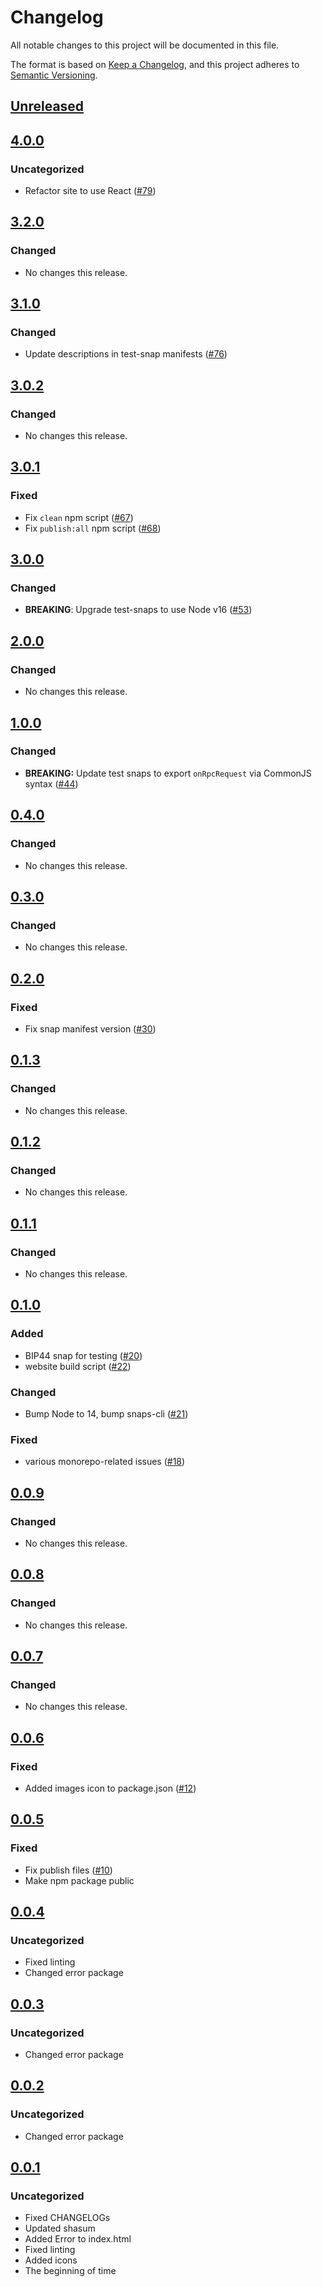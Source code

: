 # Changelog
All notable changes to this project will be documented in this file.

The format is based on [Keep a Changelog](https://keepachangelog.com/en/1.0.0/),
and this project adheres to [Semantic Versioning](https://semver.org/spec/v2.0.0.html).

## [Unreleased]

## [4.0.0]
### Uncategorized
- Refactor site to use React ([#79](https://github.com/MetaMask/test-snaps/pull/79))

## [3.2.0]
### Changed
- No changes this release.

## [3.1.0]
### Changed
- Update descriptions in test-snap manifests ([#76](https://github.com/MetaMask/test-snaps/pull/76))

## [3.0.2]
### Changed
- No changes this release.

## [3.0.1]
### Fixed
- Fix `clean` npm script ([#67](https://github.com/MetaMask/test-snaps/pull/67))
- Fix `publish:all` npm script ([#68](https://github.com/MetaMask/test-snaps/pull/68))

## [3.0.0]
### Changed
- **BREAKING**: Upgrade test-snaps to use Node v16 ([#53](https://github.com/MetaMask/test-snaps/pull/53))

## [2.0.0]
### Changed
- No changes this release.

## [1.0.0]
### Changed
- **BREAKING:** Update test snaps to export `onRpcRequest` via CommonJS syntax ([#44](https://github.com/MetaMask/test-snaps/pull/44))

## [0.4.0]
### Changed
- No changes this release.

## [0.3.0]
### Changed
- No changes this release.

## [0.2.0]
### Fixed
- Fix snap manifest version ([#30](https://github.com/MetaMask/test-snaps/pull/30))

## [0.1.3]
### Changed
- No changes this release.

## [0.1.2]
### Changed
- No changes this release.

## [0.1.1]
### Changed
- No changes this release.

## [0.1.0]
### Added
- BIP44 snap for testing ([#20](https://github.com/MetaMask/test-snaps/pull/20))
- website build script ([#22](https://github.com/MetaMask/test-snaps/pull/22))

### Changed
- Bump Node to 14, bump snaps-cli ([#21](https://github.com/MetaMask/test-snaps/pull/21))

### Fixed
- various monorepo-related issues ([#18](https://github.com/MetaMask/test-snaps/pull/18))

## [0.0.9]
### Changed
- No changes this release.

## [0.0.8]
### Changed
- No changes this release.

## [0.0.7]
### Changed
- No changes this release.

## [0.0.6]
### Fixed
- Added images icon to package.json ([#12](https://github.com/MetaMask/test-snaps/pull/12))

## [0.0.5]
### Fixed
- Fix publish files ([#10](https://github.com/MetaMask/test-snaps/pull/10))
- Make npm package public

## [0.0.4]
### Uncategorized
- Fixed linting
- Changed error package

## [0.0.3]
### Uncategorized
- Changed error package

## [0.0.2]
### Uncategorized
- Changed error package

## [0.0.1]
### Uncategorized
- Fixed CHANGELOGs
- Updated shasum
- Added Error to index.html
- Fixed linting
- Added icons
- The beginning of time

[Unreleased]: https://github.com/MetaMask/test-snaps/compare/v4.0.0...HEAD
[4.0.0]: https://github.com/MetaMask/test-snaps/compare/v3.2.0...v4.0.0
[3.2.0]: https://github.com/MetaMask/test-snaps/compare/v3.1.0...v3.2.0
[3.1.0]: https://github.com/MetaMask/test-snaps/compare/v3.0.2...v3.1.0
[3.0.2]: https://github.com/MetaMask/test-snaps/compare/v3.0.1...v3.0.2
[3.0.1]: https://github.com/MetaMask/test-snaps/compare/v3.0.0...v3.0.1
[3.0.0]: https://github.com/MetaMask/test-snaps/compare/v2.0.0...v3.0.0
[2.0.0]: https://github.com/MetaMask/test-snaps/compare/v1.0.0...v2.0.0
[1.0.0]: https://github.com/MetaMask/test-snaps/compare/v0.4.0...v1.0.0
[0.4.0]: https://github.com/MetaMask/test-snaps/compare/v0.3.0...v0.4.0
[0.3.0]: https://github.com/MetaMask/test-snaps/compare/v0.2.0...v0.3.0
[0.2.0]: https://github.com/MetaMask/test-snaps/compare/v0.1.3...v0.2.0
[0.1.3]: https://github.com/MetaMask/test-snaps/compare/v0.1.2...v0.1.3
[0.1.2]: https://github.com/MetaMask/test-snaps/compare/v0.1.1...v0.1.2
[0.1.1]: https://github.com/MetaMask/test-snaps/compare/v0.1.0...v0.1.1
[0.1.0]: https://github.com/MetaMask/test-snaps/compare/v0.0.9...v0.1.0
[0.0.9]: https://github.com/MetaMask/test-snaps/compare/v0.0.8...v0.0.9
[0.0.8]: https://github.com/MetaMask/test-snaps/compare/v0.0.7...v0.0.8
[0.0.7]: https://github.com/MetaMask/test-snaps/compare/v0.0.6...v0.0.7
[0.0.6]: https://github.com/MetaMask/test-snaps/compare/v0.0.5...v0.0.6
[0.0.5]: https://github.com/MetaMask/test-snaps/compare/v0.0.4...v0.0.5
[0.0.4]: https://github.com/MetaMask/test-snaps/compare/v0.0.3...v0.0.4
[0.0.3]: https://github.com/MetaMask/test-snaps/compare/v0.0.2...v0.0.3
[0.0.2]: https://github.com/MetaMask/test-snaps/compare/v0.0.1...v0.0.2
[0.0.1]: https://github.com/MetaMask/test-snaps/releases/tag/v0.0.1
